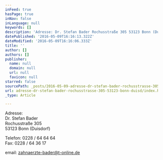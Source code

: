 ```yaml
---
inFeed: true
hasPage: true
inNav: false
inLanguage: null
keywords: []
description: 'Adresse: Dr. Stefan Bader Rochusstraße 305 53123 Bonn (Duisdorf)'
datePublished: '2016-05-09T16:16:13.322Z'
dateModified: '2016-05-09T16:16:06.333Z'
title: ''
author: []
authors: []
publisher:
  name: null
  domain: null
  url: null
  favicon: null
starred: false
sourcePath: _posts/2016-05-09-adresse-dr-stefan-bader-rochusstrasse-305-53123-bonn-duisd.md
url: adresse-dr-stefan-bader-rochusstrasse-305-53123-bonn-duisd/index.html
_type: Article

---
```

Adresse:  
Dr. Stefan Bader  
Rochusstraße 305  
53123 Bonn (Duisdorf)

Telefon: 0228 / 64 64 64  
Fax: 0228 / 64 36 17

email: zahnaerzte-bader@t-online.de